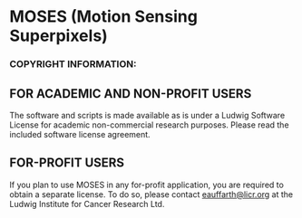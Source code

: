 # MOSES (Motion Sensing Superpixels)




### COPYRIGHT INFORMATION:

**FOR ACADEMIC AND NON-PROFIT USERS**
---
The software and scripts is made available as is under a Ludwig Software License for academic non-commercial research purposes. Please read the included software license agreement.

**FOR-PROFIT USERS**
---
If you plan to use MOSES in any for-profit application, you are required to obtain a separate  license. To do so, please contact eauffarth@licr.org at the Ludwig Institute for  Cancer Research Ltd.
